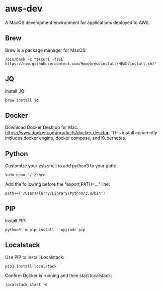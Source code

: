 # aws-dev

A MacOS development environment for applications deployed to AWS.

## Brew

Brew is a package manager for MacOS:

    /bin/bash -c "$(curl -fsSL https://raw.githubusercontent.com/Homebrew/install/HEAD/install.sh)"

## JQ

Install JQ

    brew install jq

## Docker

Download Docker Desktop for Mac: https://www.docker.com/products/docker-desktop. This install apparently includes docker engine, docker compose, and Kubernetes.

## Python

Customize your zsh shell to add python3 to your path:

    sudo nano ~/.zshrc

Add the following before the “export PATH=…” line:

    path+=('/Users/larry/Library/Python/3.8/bin')

## PIP

Install PIP:

    python3 -m pip install --upgrade pip

## Localstack

Use PIP to install Localstack:

    pip3 install localstack

Confirm Docker is running and then start localstack:

    localstack start -d
